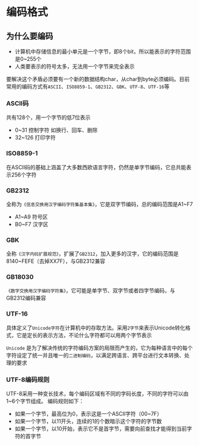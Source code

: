 # 编码格式

## 为什么要编码

* 计算机中存储信息的最小单元是一个字节，即8个bit，所以能表示的字符范围是0~255个
* 人类要表示的符号太多，无法用一个字节来完全表示

要解决这个矛盾必须要有一个新的数据结构char，从char到byte必须编码。目前常用的编码方式有`ASCII`、`ISO8859-1`、`GB2312`、`GBK`、`UTF-8`、`UTF-16`等

### ASCII码

共有128个，用一个字节的低7位表示

* 0~31 控制字符 如换行、回车、删除
* 32~126 打印字符

### ISO8859-1

在ASCII码的基础上涵盖了大多数西欧语言字符，仍然是单字节编码，它总共能表示256个字符

### GB2312

全称为`《信息交换用汉字编码字符集基本集》`，它是双字节编码，总的编码范围是A1~F7

* A1~A9 符号区
* B0~F7 汉字区

### GBK

全称`《汉字内码扩展规范》`，扩展了`GB2312`，加入更多的汉字，它的编码范围是8140~FEFE（去掉XX7F），与GB2312兼容

### GB18030

`《数字交换用汉字编码字符集》`，它可能是单字节、双字节或者四字节编码，与GB2312编码兼容

### UTF-16

具体定义了`Unicode字符`在计算机中的存取方法。采用`2字节`来表示Unicode转化格式，它是定长的表示方法，不论什么字符都可以用两个字节表示

`Unicode` 是为了解决传统的字符编码方案的局限而产生的，它为每种语言中的每个字符设定了统一并且唯一的`二进制编码`，以满足跨语言、跨平台进行文本转换、处理的要求

### UTF-8编码规则

UTF-8采用一种变长技术，每个编码区域有不同的字码长度，不同的字符可以由1~6个字节组成。
编码规则如下：

* 如果一个字节，最高位为0，表示这是一个ASCII字符（00~7F）
* 如果一个字节，以11开头，连续的1的个数暗示这个字符的字节数
* 如果一个字节，以10开始，表示它不是首字节，需要向前查找才能得到当前字符的首字节
